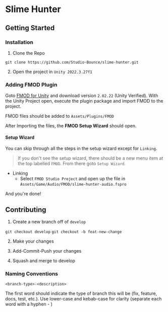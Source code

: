 # Slime Hunter

## Getting Started

### Installation

1. Clone the Repo

`git clone https://github.com/Studio-Bounce/slime-hunter.git`

2. Open the project in `Unity 2022.3.27f1`

### Adding FMOD Plugin

Goto [FMOD for Unity](https://www.fmod.com/download#fmodforunity) and download version `2.02.22` (Unity Verified).
With the Unity Project open, execute the plugin package and import FMOD to the project.

FMOD files should be added to `Assets/Plugins/FMOD`

After Importing the files, the **FMOD Setup Wizard** should open.

#### Setup Wizard

You can skip through all the steps in the setup wizard except for `Linking`.
> If you don't see the setup wizard, there should be a new menu item at the top labelled `FMOD`. From there goto `Setup Wizard`.

- Linking
  - Select `FMOD Studio Project` and open up the file in `Assets/Game/Audio/FMOD/slime-hunter-audio.fspro`

And you're done!

## Contributing

1. Create a new branch off of `develop`

`git checkout develop`
`git checkout -b feat-new-change`

2. Make your changes

3. Add-Commit-Push your changes

4. Squash and merge to develop

### Naming Conventions

`<branch-type>-<description>`

The first word should indicate the type of branch this will be (fix, feature, docs, test, etc.).  Use lower-case and kebab-case for clarity (separate each word with a hyphen - )
